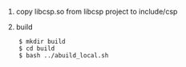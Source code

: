 
1. copy libcsp.so from libcsp project to include/csp

2. build

```console
    $ mkdir build
    $ cd build
    $ bash ../abuild_local.sh
```
